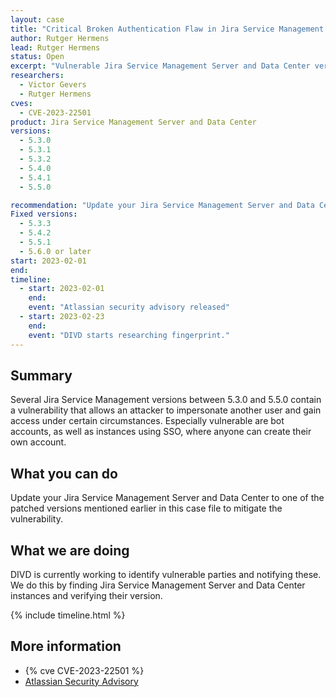 ```yaml
---
layout: case
title: "Critical Broken Authentication Flaw in Jira Service Management Products"
author: Rutger Hermens
lead: Rutger Hermens
status: Open
excerpt: "Vulnerable Jira Service Management Server and Data Center versions allow an attacker to impersonate another user and gain access under certain circumstances."
researchers:
  - Victor Gevers
  - Rutger Hermens
cves:
  - CVE-2023-22501
product: Jira Service Management Server and Data Center
versions:
  - 5.3.0
  - 5.3.1
  - 5.3.2
  - 5.4.0
  - 5.4.1
  - 5.5.0

recommendation: "Update your Jira Service Management Server and Data Center to a fixed version to mitigate the vulnerability."
Fixed versions:
  - 5.3.3
  - 5.4.2
  - 5.5.1
  - 5.6.0 or later
start: 2023-02-01
end:
timeline:
  - start: 2023-02-01
    end:
    event: "Atlassian security advisory released"
  - start: 2023-02-23
    end:
    event: "DIVD starts researching fingerprint."
---
```


## Summary

Several Jira Service Management versions between 5.3.0 and 5.5.0 contain a vulnerability that allows an attacker to impersonate another user and gain access under certain circumstances. Especially vulnerable are bot accounts, as well as instances using SSO, where anyone can create their own account.

## What you can do

Update your Jira Service Management Server and Data Center to one of the patched versions mentioned earlier in this case file to mitigate the vulnerability.

## What we are doing

DIVD is currently working to identify vulnerable parties and notifying these. We do this by finding Jira Service Management Server and Data Center instances and verifying their version.

{% include timeline.html %}

## More information

- {% cve CVE-2023-22501 %}
- [Atlassian Security Advisory](https://confluence.atlassian.com/jira/jira-service-management-server-and-data-center-advisory-cve-2023-22501-1188786458.html)
